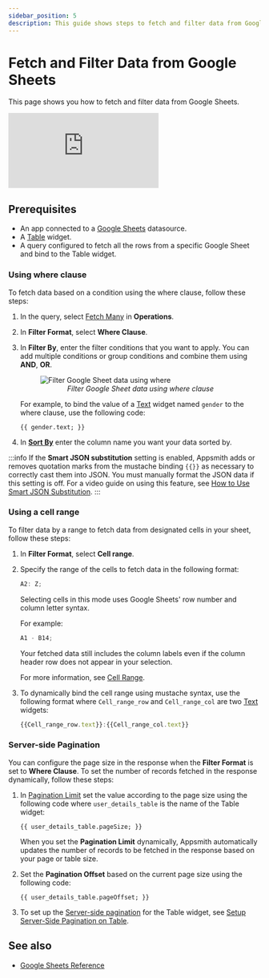 ```yaml
---
sidebar_position: 5
description: This guide shows steps to fetch and filter data from Google Sheets.
---
```


# Fetch and Filter Data from Google Sheets

This page shows you how to fetch and filter data from Google Sheets.

<div style={{ position: "relative", paddingBottom: "calc(50.520833333333336% + 41px)", height: "0", width: "100%" }}>
  <iframe src="https://demo.arcade.software/CBDx3poLLq7Cy1ZWbWt7?embed" frameborder="0" loading="lazy" webkitallowfullscreen mozallowfullscreen allowfullscreen style={{ position: "absolute", top: "0", left: "0", width: "100%", height: "100%", colorScheme: "light" }} title="Appsmith | Connect Data">
  </iframe>
</div>

## Prerequisites

- An app connected to a [Google Sheets](/connect-data/reference/querying-google-sheets) datasource.
- A [Table](/reference/widgets/table) widget.
- A query configured to fetch all the rows from a specific Google Sheet and bind to the Table widget.

### Using where clause

To fetch data based on a condition using the where clause, follow these steps:

1. In the query, select [Fetch Many](/connect-data/reference/querying-google-sheets#fetch-many) in **Operations**.
2. In **Filter Format**, select **Where Clause**.
3. In **Filter By**, enter the filter conditions that you want to apply.
   You can add multiple conditions or group conditions and combine them using **AND**, **OR**.

    <figure>
      <img src="/img/gsheet-data-filter.png" style= {{width:"700px", height:"auto"}} alt="Filter Google Sheet data using where"/>
      <figcaption align = "center"><i>Filter Google Sheet data using where clause</i></figcaption>
    </figure>

   For example, to bind the value of a [Text](/reference/widgets/text) widget named `gender` to the where clause, use the following code:

   ```
   {{ gender.text; }}
   ```

4. In **[Sort By](/connect-data/reference/querying-google-sheets#sort-by)** enter the column name you want your data sorted by.

:::info
If the **Smart JSON substitution** setting is enabled, Appsmith adds or removes quotation marks from the mustache binding `{{}}` as necessary to correctly cast them into JSON. You must manually format the JSON data if this setting is off. For a video guide on using this feature, see [How to Use Smart JSON Substitution](https://www.youtube.com/watch?v=-Z3y-pdNhXc).
:::

### Using a cell range

To filter data by a range to fetch data from designated cells in your sheet, follow these steps:

1. In **Filter Format**, select **Cell range**.
2. Specify the range of the cells to fetch data in the following format:

   ```jsx
   A2: Z;
   ```

   Selecting cells in this mode uses Google Sheets' row number and column letter syntax.

   For example:

   ```jsx
   A1 - B14;
   ```

   Your fetched data still includes the column labels even if the column header row does not appear in your selection.

   For more information, see [Cell Range](/connect-data/reference/querying-google-sheets#cell-range).

3. To dynamically bind the cell range using mustache syntax, use the following format where `Cell_range_row` and `Cell_range_col` are two [Text](/reference/widgets/text) widgets:

   ```jsx
   {{Cell_range_row.text}}:{{Cell_range_col.text}}
   ```

### Server-side Pagination

You can configure the page size in the response when the **Filter Format** is set to **Where Clause**.
To set the number of records fetched in the response dynamically, follow these steps:

1. In [Pagination Limit](/connect-data/reference/querying-google-sheets#pagination-limit) set the value according to the page size using the following code where `user_details_table` is the name of the Table widget:

   ```
   {{ user_details_table.pageSize; }}
   ```

   When you set the **Pagination Limit** dynamically, Appsmith automatically updates the number of records to be fetched in the response based on your page or table size.

2. Set the **Pagination Offset** based on the current page size using the following code:

   ```
   {{ user_details_table.pageOffset; }}
   ```

3. To set up the [Server-side pagination](/reference/widgets/table#server-side-pagination-boolean) for the Table widget,
   see [Setup Server-Side Pagination on Table](/build-apps/how-to-guides/Server-side-pagination-in-table).

## See also

- [Google Sheets Reference](/connect-data/reference/querying-google-sheets)
